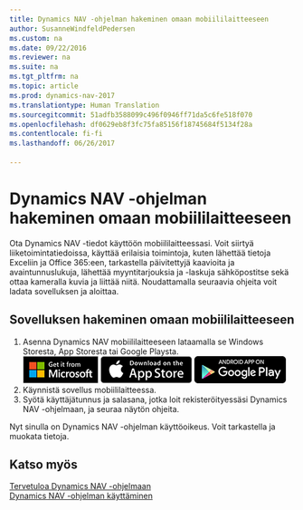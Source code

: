 ```yaml
---
title: Dynamics NAV -ohjelman hakeminen omaan mobiililaitteeseen
author: SusanneWindfeldPedersen
ms.custom: na
ms.date: 09/22/2016
ms.reviewer: na
ms.suite: na
ms.tgt_pltfrm: na
ms.topic: article
ms.prod: dynamics-nav-2017
ms.translationtype: Human Translation
ms.sourcegitcommit: 51adfb3588099c496f0946ff71da5c6fe518f070
ms.openlocfilehash: df0629eb8f3fc75fa85156f18745684f5134f28a
ms.contentlocale: fi-fi
ms.lasthandoff: 06/26/2017

---
```


# <a name="get-dynamics-nav-on-my-mobile-device"></a>Dynamics NAV -ohjelman hakeminen omaan mobiililaitteeseen
Ota Dynamics NAV -tiedot käyttöön mobiililaitteessasi. Voit siirtyä liiketoimintatiedoissa, käyttää erilaisia toimintoja, kuten lähettää tietoja Exceliin ja Office 365:een, tarkastella päivitettyjä kaavioita ja avaintunnuslukuja, lähettää myyntitarjouksia ja -laskuja sähköpostitse sekä ottaa kameralla kuvia ja liittää niitä. Noudattamalla seuraavia ohjeita voit ladata sovelluksen ja aloittaa.

## <a name="to-get-the-app-on-my-mobile-device"></a>Sovelluksen hakeminen omaan mobiililaitteeseen
1. Asenna Dynamics NAV mobiililaitteeseen lataamalla se Windows Storesta, App Storesta tai Google Playsta.  
[![Windows Store](./media/install-mobile-app/windowsstore.png)](http://go.microsoft.com/fwlink/?LinkId=734848)
[![App Store](./media/install-mobile-app/appstore.png)](http://go.microsoft.com/fwlink/?LinkId=734847) [![Google Play](./media/install-mobile-app/googleplay.png)](http://go.microsoft.com/fwlink/?LinkId=734849)  
2. Käynnistä sovellus mobiililaitteessa.
3. Syötä käyttäjätunnus ja salasana, jotka loit rekisteröityessäsi Dynamics NAV -ohjelmaan, ja seuraa näytön ohjeita.

Nyt sinulla on Dynamics NAV -ohjelman käyttöoikeus. Voit tarkastella ja muokata tietoja.

## <a name="see-also"></a>Katso myös
[Tervetuloa Dynamics NAV -ohjelmaan](across-get-started.md)  
[Dynamics NAV -ohjelman käyttäminen](ui-work-product.md)  

